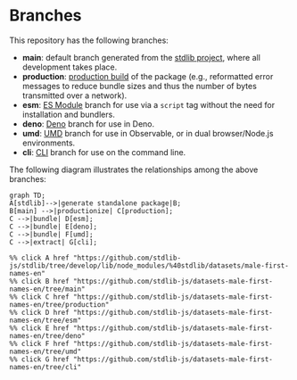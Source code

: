 <!--

@license Apache-2.0

Copyright (c) 2023 The Stdlib Authors.

Licensed under the Apache License, Version 2.0 (the "License");
you may not use this file except in compliance with the License.
You may obtain a copy of the License at

    http://www.apache.org/licenses/LICENSE-2.0

Unless required by applicable law or agreed to in writing, software
distributed under the License is distributed on an "AS IS" BASIS,
WITHOUT WARRANTIES OR CONDITIONS OF ANY KIND, either express or implied.
See the License for the specific language governing permissions and
limitations under the License.

-->

# Branches

This repository has the following branches:

-   **main**: default branch generated from the [stdlib project][stdlib-url], where all development takes place.
-   **production**: [production build][production-url] of the package (e.g., reformatted error messages to reduce bundle sizes and thus the number of bytes transmitted over a network).
-   **esm**: [ES Module][esm-url] branch for use via a `script` tag without the need for installation and bundlers.
-   **deno**: [Deno][deno-url] branch for use in Deno.
-   **umd**: [UMD][umd-url] branch for use in Observable, or in dual browser/Node.js environments.
-   **cli**: [CLI][cli-url] branch for use on the command line.

The following diagram illustrates the relationships among the above branches:

```mermaid
graph TD;
A[stdlib]-->|generate standalone package|B;
B[main] -->|productionize| C[production];
C -->|bundle| D[esm];
C -->|bundle| E[deno];
C -->|bundle| F[umd];
C -->|extract| G[cli];

%% click A href "https://github.com/stdlib-js/stdlib/tree/develop/lib/node_modules/%40stdlib/datasets/male-first-names-en"
%% click B href "https://github.com/stdlib-js/datasets-male-first-names-en/tree/main"
%% click C href "https://github.com/stdlib-js/datasets-male-first-names-en/tree/production"
%% click D href "https://github.com/stdlib-js/datasets-male-first-names-en/tree/esm"
%% click E href "https://github.com/stdlib-js/datasets-male-first-names-en/tree/deno"
%% click F href "https://github.com/stdlib-js/datasets-male-first-names-en/tree/umd"
%% click G href "https://github.com/stdlib-js/datasets-male-first-names-en/tree/cli"
```

[stdlib-url]: https://github.com/stdlib-js/stdlib/tree/develop/lib/node_modules/%40stdlib/datasets/male-first-names-en
[production-url]: https://github.com/stdlib-js/datasets-male-first-names-en/tree/production
[deno-url]: https://github.com/stdlib-js/datasets-male-first-names-en/tree/deno
[umd-url]: https://github.com/stdlib-js/datasets-male-first-names-en/tree/umd
[esm-url]: https://github.com/stdlib-js/datasets-male-first-names-en/tree/esm
[cli-url]: https://github.com/stdlib-js/datasets-male-first-names-en/tree/cli